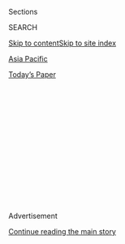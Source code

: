 <div id="app">

<div>

<div>

<div>

<div class="NYTAppHideMasthead css-1q2w90k e1suatyy0">

<div class="section css-ui9rw0 e1suatyy2">

<div class="css-eph4ug er09x8g0">

<div class="css-6n7j50">

</div>

<span class="css-1dv1kvn">Sections</span>

<div class="css-10488qs">

<span class="css-1dv1kvn">SEARCH</span>

</div>

[Skip to content](#site-content)[Skip to site index](#site-index)

</div>

<div id="masthead-section-label" class="css-1wr3we4 eaxe0e00">

[Asia
Pacific](https://www.nytimes.com/section/world/asia)

</div>

<div class="css-10698na e1huz5gh0">

</div>

</div>

<div id="masthead-bar-one" class="section hasLinks css-15hmgas e1csuq9d3">

<div class="css-uqyvli e1csuq9d0">

</div>

<div class="css-1uqjmks e1csuq9d1">

</div>

<div class="css-9e9ivx">

[](https://myaccount.nytimes.com/auth/login?response_type=cookie&client_id=vi)

</div>

<div class="css-1bvtpon e1csuq9d2">

[Today’s
Paper](https://www.nytimes.com/section/todayspaper)

</div>

</div>

</div>

</div>

<div data-aria-hidden="false">

<div id="site-content" data-role="main">

<div>

<div class="css-1aor85t" style="opacity:0.000000001;z-index:-1;visibility:hidden">

<div class="css-1hqnpie">

<div class="css-epjblv">

<span class="css-17xtcya">[Asia
Pacific](/section/world/asia)</span><span class="css-x15j1o">|</span><span class="css-fwqvlz">Kim
Jong-nam Evidence Being Fabricated by Malaysia, North Korea
Says</span>

</div>

<div class="css-k008qs">

<div class="css-1iwv8en">

<span class="css-18z7m18"></span>

<div>

</div>

</div>

<span class="css-1n6z4y">https://nyti.ms/2malPjO</span>

<div class="css-1705lsu">

<div class="css-4xjgmj">

<div class="css-4skfbu" data-role="toolbar" data-aria-label="Social Media Share buttons, Save button, and Comments Panel with current comment count" data-testid="share-tools">

  - 
  - 
  - 
  - 
    
    <div class="css-6n7j50">
    
    </div>

  - 

</div>

</div>

</div>

</div>

</div>

</div>

<div class="css-13pd83m">

</div>

<div id="top-wrapper" class="css-1sy8kpn">

<div id="top-slug" class="css-l9onyx">

Advertisement

</div>

[Continue reading the main
story](#after-top)

<div class="ad top-wrapper" style="text-align:center;height:100%;display:block;min-height:250px">

<div id="top" class="place-ad" data-position="top" data-size-key="top">

</div>

</div>

<div id="after-top">

</div>

</div>

<div id="sponsor-wrapper" class="css-1hyfx7x">

<div id="sponsor-slug" class="css-19vbshk">

Supported by

</div>

[Continue reading the main
story](#after-sponsor)

<div id="sponsor" class="ad sponsor-wrapper" style="text-align:center;height:100%;display:block">

</div>

<div id="after-sponsor">

</div>

</div>

<div class="css-1vkm6nb ehdk2mb0">

# Kim Jong-nam Evidence Being Fabricated by Malaysia, North Korea Says

</div>

<div class="css-79elbk" data-testid="photoviewer-wrapper">

<div class="css-z3e15g" data-testid="photoviewer-wrapper-hidden">

</div>

<div class="css-1a48zt4 ehw59r15" data-testid="photoviewer-children">

![<span class="css-16f3y1r e13ogyst0" data-aria-hidden="true">Journalists
surrounding a North Korean official’s car as it left the embassy in
Kuala Lumpur, Malaysia, on Wednesday. The North has rejected suggestions
that it was involved in Kim Jong-nam’s
death.</span><span class="css-cnj6d5 e1z0qqy90" itemprop="copyrightHolder"><span class="css-1ly73wi e1tej78p0">Credit...</span><span><span>Athit
Perawongmetha/Reuters</span></span></span>](https://static01.nyt.com/images/2017/02/24/world/24kim-1/24kim-1-articleInline.jpg?quality=75&auto=webp&disable=upscale)

</div>

</div>

<div class="css-xt80pu e12qa4dv0">

<div class="css-18e8msd">

<div class="css-vp77d3 epjyd6m0">

<div class="css-1baulvz">

By [<span class="css-1baulvz" itemprop="name">Choe
Sang-Hun</span>](http://www.nytimes.com/by/choe-sang-hun) and
[<span class="css-1baulvz last-byline" itemprop="name">Richard C.
Paddock</span>](https://www.nytimes.com/by/richard-c-paddock)

</div>

</div>

  - Feb. 23,
    2017

  - 
    
    <div class="css-4xjgmj">
    
    <div class="css-d8bdto" data-role="toolbar" data-aria-label="Social Media Share buttons, Save button, and Comments Panel with current comment count" data-testid="share-tools">
    
      - 
      - 
      - 
      - 
        
        <div class="css-6n7j50">
        
        </div>
    
      - 
    
    </div>
    
    </div>

</div>

</div>

<div class="section meteredContent css-1r7ky0e" name="articleBody" itemprop="articleBody">

<div class="css-1fanzo5 StoryBodyCompanionColumn">

<div class="css-53u6y8">

SEOUL, South Korea — North Korea denied responsibility on Thursday for
Kim Jong-nam’s death, accusing the Malaysian authorities of fabricating
evidence of Pyongyang’s involvement under the influence of the North’s
archrival, South Korea.

With the North’s reclusive government on the defensive about the
[Feb. 13 killing of Mr.
Kim](https://www.nytimes.com/2017/02/14/world/asia/kim-jong-un-brother-killed-malaysia.html),
the estranged half brother of the country’s leader, Kim Jong-un, at the
airport in the Malaysian capital, Kuala Lumpur, a statement attributed
to the North Korean Jurists Committee said that the greatest share of
responsibility for the death “rests with the government of Malaysia”
because he died there. And in what could be seen as a threat to
Malaysia, the statement noted that North Korea is a “nuclear weapons
state.”

But in a case that has been filled with [mysteries and odd plot
twists](https://www.nytimes.com/2017/02/22/world/asia/kim-jong-nam-assassination-korea-malaysia.html),
North Korea still would not acknowledge that the man killed was indeed
[Kim
Jong-nam](https://www.nytimes.com/2017/02/15/world/asia/kim-jong-nam-assassination-north-korea.html).
And it gave no indication that it would agree to Malaysia’s demands to
question a senior staff member at the North Korean Embassy in Kuala
Lumpur in the investigation into Mr. Kim’s death.

Meanwhile, relatives and acquaintances of the two women Malaysia has
accused of carrying out the killing — by applying poison to Mr. Kim’s
face as North Korean agents looked on — insisted that they must have
been duped into doing so, though the Malaysian authorities say
otherwise.

</div>

</div>

<div class="css-1fanzo5 StoryBodyCompanionColumn">

<div class="css-53u6y8">

“I don’t believe Huong did such a thing,” said Doan Van Thanh, father of
Doan Thi Huong, a 28-year-old Vietnamese woman being held in Malaysia.
“She was a very timid girl. When she saw a rat or frog, she would
scream.”

Mr. Thanh, a 63-year-old veteran who was wounded in 1972 during the war
with the United States, said he had seen little of his daughter in
recent years. He said she left the family’s home, in a small farming
village south of Hanoi, at 17 to attend community college, where she
studied to be a
pharmacist.

<div class="css-79elbk" data-testid="photoviewer-wrapper">

<div class="css-z3e15g" data-testid="photoviewer-wrapper-hidden">

</div>

<div class="css-1a48zt4 ehw59r15" data-testid="photoviewer-children">

<div class="css-zgakxe erfvjey0">

<span class="css-1ly73wi e1tej78p0">Image</span>

<div class="css-zjzyr8">

<div data-testid="lazyimage-container" style="height:256.42105263157896px">

</div>

</div>

</div>

<span class="css-16f3y1r e13ogyst0" data-aria-hidden="true">Among the
suspects arrested in Mr. Kim’s death are Doan Thi Huong, left, 28, and
Siti Aisyah, 25, who the authorities say were recruited, trained and
equipped by North
Koreans.</span><span class="css-cnj6d5 e1z0qqy90" itemprop="copyrightHolder"><span class="css-1ly73wi e1tej78p0">Credit...</span><span>Royal
Malaysian Police</span></span>

</div>

</div>

She later left Vietnam to work in Malaysia without telling her family,
Mr. Thanh said. He said she rarely visited. When she returned home in
January for the Tet holiday, he said, she had little money for the
customary gifts and stayed only a few days.

On Thursday in Nghia Binh, Ms. Huong’s hometown, her brother, Doan Van
Binh, said that she [posted on
Facebook](https://www.facebook.com/profile.php?id=100014435959215&lst=698293796%253A100014435959215%253A1487826179)
under the alias Ruby Ruby. Her Facebook photographs and the attached
location information appear to show that she has visited Malaysia twice
since January, and her Facebook friends include several people who write
in Korean.

</div>

</div>

<div class="css-1fanzo5 StoryBodyCompanionColumn">

<div class="css-53u6y8">

Mr. Binh said that Ms. Huong had also appeared briefly in a singing
contest on the Vietnamese television show “Vietnam Idol” in 2016. In a
[short video clip](http://www.youtube.com/watch?v=vZNqVandYLA) of the
performance, a panel of judges rejected Ms. Huong after she sang just
one line: “I want to stop breathing gloriously so that the loving memory
will not fade.”

North Korea has called for the release of Ms. Huong, an Indonesian woman
and a North Korean man who are being held by Malaysia in connection with
the death of Mr. Kim.

The statement on Thursday from the Jurists Committee was cited by the
state-run Korean Central News Agency, in the first comment on the
killing from the North’s official news media. The statement accused the
Malaysian authorities of pursuing a case “full of loopholes and
contradictions” that proved that its investigators “intended to frame
us.” It said Malaysia had done so under South Korean influence.

According to the statement, the Malaysian Foreign Ministry and the local
hospital first told the North Korean Embassy in Kuala Lumpur that Mr.
Kim had died of “heart stroke,” asking North Korea to take the body and
cremate it.

But Malaysian officials’ attitude began changing after the South Korean
news media, citing anonymous sources, reported that Mr. Kim had been
poisoned, according to the North Korean statement.

</div>

</div>

<div class="css-79elbk" data-testid="photoviewer-wrapper">

<div class="css-z3e15g" data-testid="photoviewer-wrapper-hidden">

</div>

<div class="css-1a48zt4 ehw59r15" data-testid="photoviewer-children">

![<span class="css-16f3y1r e13ogyst0" data-aria-hidden="true">Doan Van
Thanh, 63, the father of Ms. Huong. He insists his daughter was too
timid to have killed
anyone.</span><span class="css-cnj6d5 e1z0qqy90" itemprop="copyrightHolder"><span class="css-1ly73wi e1tej78p0">Credit...</span><span>Duong
Minh Hoang/Associated
Press</span></span>](https://static01.nyt.com/images/2017/02/24/world/24kim-3/24kim-3-articleInline.jpg?quality=75&auto=webp&disable=upscale)

</div>

</div>

<div class="css-1fanzo5 StoryBodyCompanionColumn">

<div class="css-53u6y8">

“The Malaysian secret police got involved in the case and recklessly
made it an established fact” that the death had been a poisoning,
according to the North Korean statement, which did not refer to Mr. Kim
by name.

</div>

</div>

<div class="css-1fanzo5 StoryBodyCompanionColumn">

<div class="css-53u6y8">

The statement questioned how Ms. Huong and the Indonesian woman accused
in the killing, Siti Aisyah, 25, could have survived if, as Malaysian
officials said, they used their hands to administer a deadly poison to
Mr. Kim.

Ms. Siti grew up in Indonesia in similar circumstances to Ms. Huong’s,
in a small farming village called Sindangsari, about four hours east of
Jakarta. She went to school through sixth grade, married at 16 and
divorced at 20, according to family members and official documents.

Family members and Indonesian officials have said they believe she was
tricked into thinking that the attack on Mr. Kim was part of a comedy
video, involving spraying liquid on unwitting victims in public. The
Malaysian authorities have said that both women were aware that the
liquid was toxic.

Rahmat Yusri, the head of the Jakarta neighborhood where Ms. Siti lived
while she was married, said she was an unlikely assassin. He recalled
that she did not have close friends.

“She is village girl, a naïve girl with a low education,” he said. “How
can I believe that she’s a murderer? Particularly that she killed a
famous person?”

The Malaysian authorities have said that four North Koreans were
believed to have directed the attack and that they fled to their
homeland after it was carried out. On Wednesday, the Malaysian police
said they were seeking to question an official at the North Korean
Embassy, Hyon Kwang Song, in the case.

Channel NewsAsia, a Singaporean news agency, [reported on
Thursday](http://www.channelnewsasia.com/news/asiapacific/north-korean-diplomat-allegedly-sent-off-kim-jong-nam-murder/3541734.html#.WK44VNn8Hs4.twitter)
that Mr. Hyon had been recorded on closed circuit cameras at the airport
after the killing, seeing off the four North Koreans as they boarded a
flight on the journey back to their homeland.

</div>

</div>

</div>

<div>

</div>

<div>

</div>

<div>

</div>

<div>

<div id="bottom-wrapper" class="css-1ede5it">

<div id="bottom-slug" class="css-l9onyx">

Advertisement

</div>

[Continue reading the main
story](#after-bottom)

<div id="bottom" class="ad bottom-wrapper" style="text-align:center;height:100%;display:block;min-height:90px">

</div>

<div id="after-bottom">

</div>

</div>

</div>

</div>

</div>

## Site Index

<div>

</div>

## Site Information Navigation

  - [© <span>2020</span> <span>The New York Times
    Company</span>](https://help.nytimes.com/hc/en-us/articles/115014792127-Copyright-notice)

<!-- end list -->

  - [NYTCo](https://www.nytco.com/)
  - [Contact
    Us](https://help.nytimes.com/hc/en-us/articles/115015385887-Contact-Us)
  - [Work with us](https://www.nytco.com/careers/)
  - [Advertise](https://nytmediakit.com/)
  - [T Brand Studio](http://www.tbrandstudio.com/)
  - [Your Ad
    Choices](https://www.nytimes.com/privacy/cookie-policy#how-do-i-manage-trackers)
  - [Privacy](https://www.nytimes.com/privacy)
  - [Terms of
    Service](https://help.nytimes.com/hc/en-us/articles/115014893428-Terms-of-service)
  - [Terms of
    Sale](https://help.nytimes.com/hc/en-us/articles/115014893968-Terms-of-sale)
  - [Site
    Map](https://spiderbites.nytimes.com)
  - [Help](https://help.nytimes.com/hc/en-us)
  - [Subscriptions](https://www.nytimes.com/subscription?campaignId=37WXW)

</div>

</div>

</div>

</div>
